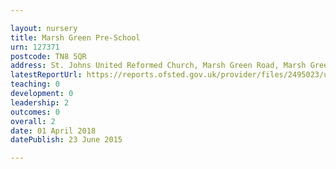 ```yaml
---

layout: nursery
title: Marsh Green Pre-School
urn: 127371
postcode: TN8 5QR
address: St. Johns United Reformed Church, Marsh Green Road, Marsh Green, EDENBRIDGE, Kent, TN8 5QR
latestReportUrl: https://reports.ofsted.gov.uk/provider/files/2495023/urn/127371.pdf
teaching: 0
development: 0
leadership: 2
outcomes: 0
overall: 2
date: 01 April 2018 
datePublish: 23 June 2015

---
```

